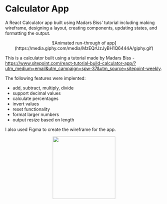 # Calculator App
A React Calculator app built using Madars Biss' tutorial including making wireframe, designing a layout, creating components, updating states, and formatting the output.

<p align="center">
    ![Animated run-through of app](https://media.giphy.com/media/MzEQrUzJyBH1Q6444A/giphy.gif)
</p>

This is a calculator built using a tutorial made by Madars Biss - https://www.sitepoint.com/react-tutorial-build-calculator-app/?utm_medium=email&utm_campaign=spw-37&utm_source=sitepoint-weekly.

The following features were implented:
- add, subtract, multiply, divide
- support decimal values
- calculate percentages
- invert values
- reset functionality
- format larger numbers
- output resize based on length

I also used Figma to create the wireframe for the app.

<p align="center">
  <img width="200" src="[Calculator.pdf](https://github.com/Ann133/calculator-app/files/7275988/Calculator.pdf)">
</p>


